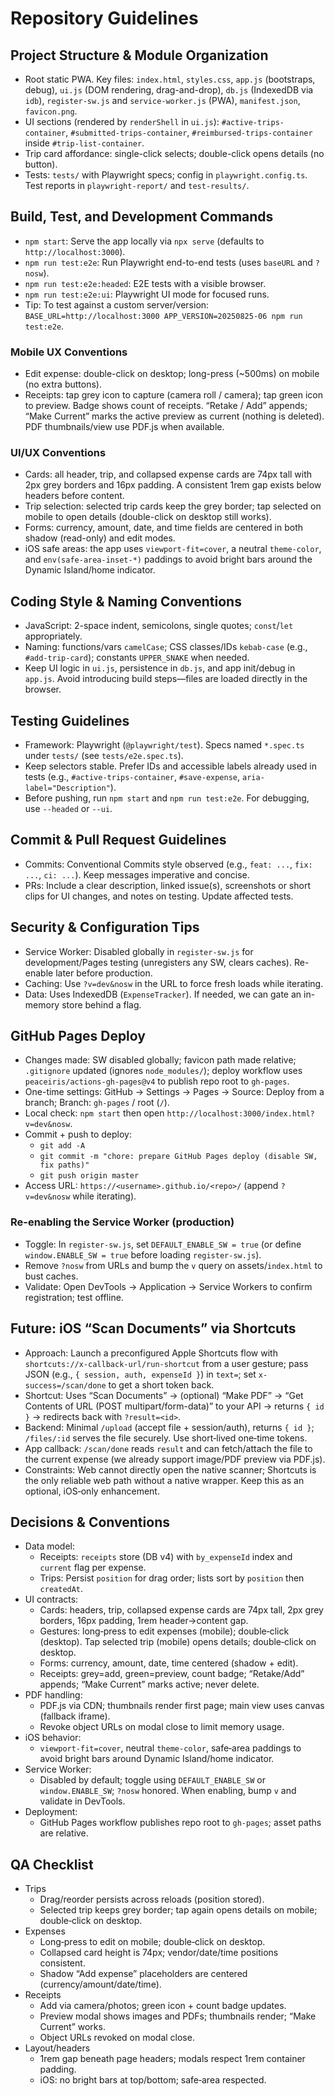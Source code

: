 # Repository Guidelines

## Project Structure & Module Organization
- Root static PWA. Key files: `index.html`, `styles.css`, `app.js` (bootstraps, debug), `ui.js` (DOM rendering, drag-and-drop), `db.js` (IndexedDB via `idb`), `register-sw.js` and `service-worker.js` (PWA), `manifest.json`, `favicon.png`.
- UI sections (rendered by `renderShell` in `ui.js`): `#active-trips-container`, `#submitted-trips-container`, `#reimbursed-trips-container` inside `#trip-list-container`.
- Trip card affordance: single-click selects; double-click opens details (no button).
- Tests: `tests/` with Playwright specs; config in `playwright.config.ts`. Test reports in `playwright-report/` and `test-results/`.

## Build, Test, and Development Commands
- `npm start`: Serve the app locally via `npx serve` (defaults to `http://localhost:3000`).
- `npm run test:e2e`: Run Playwright end-to-end tests (uses `baseURL` and `?nosw`).
- `npm run test:e2e:headed`: E2E tests with a visible browser.
- `npm run test:e2e:ui`: Playwright UI mode for focused runs.
- Tip: To test against a custom server/version: `BASE_URL=http://localhost:3000 APP_VERSION=20250825-06 npm run test:e2e`.

### Mobile UX Conventions
- Edit expense: double-click on desktop; long-press (~500ms) on mobile (no extra buttons).
- Receipts: tap grey icon to capture (camera roll / camera); tap green icon to preview. Badge shows count of receipts. “Retake / Add” appends; “Make Current” marks the active preview as current (nothing is deleted). PDF thumbnails/view use PDF.js when available.

### UI/UX Conventions
- Cards: all header, trip, and collapsed expense cards are 74px tall with 2px grey borders and 16px padding. A consistent 1rem gap exists below headers before content.
- Trip selection: selected trip cards keep the grey border; tap selected on mobile to open details (double-click on desktop still works).
- Forms: currency, amount, date, and time fields are centered in both shadow (read-only) and edit modes.
- iOS safe areas: the app uses `viewport-fit=cover`, a neutral `theme-color`, and `env(safe-area-inset-*)` paddings to avoid bright bars around the Dynamic Island/home indicator.

## Coding Style & Naming Conventions
- JavaScript: 2-space indent, semicolons, single quotes; `const`/`let` appropriately.
- Naming: functions/vars `camelCase`; CSS classes/IDs `kebab-case` (e.g., `#add-trip-card`); constants `UPPER_SNAKE` when needed.
- Keep UI logic in `ui.js`, persistence in `db.js`, and app init/debug in `app.js`. Avoid introducing build steps—files are loaded directly in the browser.

## Testing Guidelines
- Framework: Playwright (`@playwright/test`). Specs named `*.spec.ts` under `tests/` (see `tests/e2e.spec.ts`).
- Keep selectors stable. Prefer IDs and accessible labels already used in tests (e.g., `#active-trips-container`, `#save-expense`, `aria-label="Description"`).
- Before pushing, run `npm start` and `npm run test:e2e`. For debugging, use `--headed` or `--ui`.

## Commit & Pull Request Guidelines
- Commits: Conventional Commits style observed (e.g., `feat: ...`, `fix: ...`, `ci: ...`). Keep messages imperative and concise.
- PRs: Include a clear description, linked issue(s), screenshots or short clips for UI changes, and notes on testing. Update affected tests.

## Security & Configuration Tips
- Service Worker: Disabled globally in `register-sw.js` for development/Pages testing (unregisters any SW, clears caches). Re-enable later before production.
- Caching: Use `?v=dev&nosw` in the URL to force fresh loads while iterating.
- Data: Uses IndexedDB (`ExpenseTracker`). If needed, we can gate an in-memory store behind a flag.

## GitHub Pages Deploy
- Changes made: SW disabled globally; favicon path made relative; `.gitignore` updated (ignores `node_modules/`); deploy workflow uses `peaceiris/actions-gh-pages@v4` to publish repo root to `gh-pages`.
- One-time settings: GitHub → Settings → Pages → Source: Deploy from a branch; Branch: `gh-pages` / root (`/`).
- Local check: `npm start` then open `http://localhost:3000/index.html?v=dev&nosw`.
- Commit + push to deploy:
  - `git add -A`
  - `git commit -m "chore: prepare GitHub Pages deploy (disable SW, fix paths)"`
  - `git push origin master`
- Access URL: `https://<username>.github.io/<repo>/` (append `?v=dev&nosw` while iterating).

### Re-enabling the Service Worker (production)
- Toggle: In `register-sw.js`, set `DEFAULT_ENABLE_SW = true` (or define `window.ENABLE_SW = true` before loading `register-sw.js`).
- Remove `?nosw` from URLs and bump the `v` query on assets/`index.html` to bust caches.
- Validate: Open DevTools → Application → Service Workers to confirm registration; test offline.

## Future: iOS “Scan Documents” via Shortcuts
- Approach: Launch a preconfigured Apple Shortcuts flow with `shortcuts://x-callback-url/run-shortcut` from a user gesture; pass JSON (e.g., `{ session, auth, expenseId }`) in `text=`; set `x-success=/scan/done` to get a short token back.
- Shortcut: Uses “Scan Documents” → (optional) “Make PDF” → “Get Contents of URL (POST multipart/form-data)” to your API → returns `{ id }` → redirects back with `?result=<id>`.
- Backend: Minimal `/upload` (accept file + session/auth), returns `{ id }`; `/files/:id` serves the file securely. Use short‑lived one‑time tokens.
- App callback: `/scan/done` reads `result` and can fetch/attach the file to the current expense (we already support image/PDF preview via PDF.js).
- Constraints: Web cannot directly open the native scanner; Shortcuts is the only reliable web path without a native wrapper. Keep this as an optional, iOS‑only enhancement.

## Decisions & Conventions
- Data model:
  - Receipts: `receipts` store (DB v4) with `by_expenseId` index and `current` flag per expense.
  - Trips: Persist `position` for drag order; lists sort by `position` then `createdAt`.
- UI contracts:
  - Cards: headers, trip, collapsed expense cards are 74px tall, 2px grey borders, 16px padding, 1rem header→content gap.
  - Gestures: long‑press to edit expenses (mobile); double‑click (desktop). Tap selected trip (mobile) opens details; double‑click on desktop.
  - Forms: currency, amount, date, time centered (shadow + edit).
  - Receipts: grey=add, green=preview, count badge; “Retake/Add” appends; “Make Current” marks active; never delete.
- PDF handling:
  - PDF.js via CDN; thumbnails render first page; main view uses canvas (fallback iframe).
  - Revoke object URLs on modal close to limit memory usage.
- iOS behavior:
  - `viewport-fit=cover`, neutral `theme-color`, safe‑area paddings to avoid bright bars around Dynamic Island/home indicator.
- Service Worker:
  - Disabled by default; toggle using `DEFAULT_ENABLE_SW` or `window.ENABLE_SW`; `?nosw` honored. When enabling, bump `v` and validate in DevTools.
- Deployment:
  - GitHub Pages workflow publishes repo root to `gh-pages`; asset paths are relative.

## QA Checklist
- Trips
  - Drag/reorder persists across reloads (position stored).
  - Selected trip keeps grey border; tap again opens details on mobile; double‑click on desktop.
- Expenses
  - Long‑press to edit on mobile; double‑click on desktop.
  - Collapsed card height is 74px; vendor/date/time positions consistent.
  - Shadow “Add expense” placeholders are centered (currency/amount/date/time).
- Receipts
  - Add via camera/photos; green icon + count badge updates.
  - Preview modal shows images and PDFs; thumbnails render; “Make Current” works.
  - Object URLs revoked on modal close.
- Layout/headers
  - 1rem gap beneath page headers; modals respect 1rem container padding.
  - iOS: no bright bars at top/bottom; safe‑area respected.
